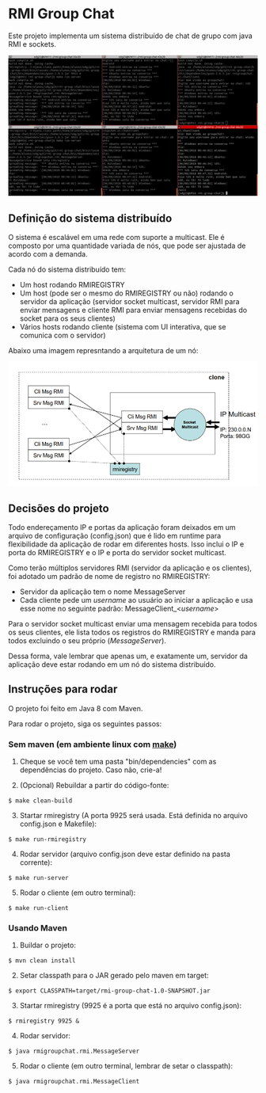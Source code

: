# RMI Group Chat

Este projeto implementa um sistema distribuído de chat de grupo com java RMI e sockets.

![Running application](imgs/running.png)

## Definição do sistema distribuído

O sistema é escalável em uma rede com suporte a multicast. Ele é composto por uma quantidade variada de nós, que pode ser ajustada de acordo com a demanda.

Cada nó do sistema distribuído tem:
* Um host rodando RMIREGISTRY
* Um host (pode ser o mesmo do RMIREGISTRY ou não) rodando o servidor da aplicação (servidor socket multicast, servidor RMI para enviar mensagens e cliente RMI para enviar mensagens recebidas do socket para os seus clientes)
* Vários hosts rodando cliente (sistema com UI interativa, que se comunica com o servidor)

Abaixo uma imagem represntando a arquitetura de um nó:

![Architecture](imgs/architecture.png)

## Decisões do projeto

Todo endereçamento IP e portas da aplicação foram deixados em um arquivo de configuração (config.json) que é lido em runtime para flexibilidade da aplicação de rodar em diferentes hosts. Isso inclui o IP e porta do RMIREGISTRY e o IP e porta do servidor socket multicast.

Como terão múltiplos servidores RMI (servidor da aplicação e os clientes), foi adotado um padrão de nome de registro no RMIREGISTRY:
* Servidor da aplicação tem o nome MessageServer
* Cada cliente pede um _username_ ao usuário ao iniciar a aplicação e usa esse nome no seguinte padrão: MessageClient_\<_username_\>

Para o servidor socket multicast enviar uma mensagem recebida para todos os seus clientes, ele lista todos os registros do RMIREGISTRY e manda para todos excluindo o seu próprio (_MessageServer_).

Dessa forma, vale lembrar que apenas um, e exatamente um, servidor da aplicação deve estar rodando em um nó do sistema distribuído.

## Instruções para rodar

O projeto foi feito em Java 8 com Maven.

Para rodar o projeto, siga os seguintes passos:

### Sem maven (em ambiente linux com [make](https://linux.die.net/man/1/make))

1. Cheque se você tem uma pasta "bin/dependencies" com as dependências do projeto. Caso não, crie-a!

2. (Opcional) Rebuildar a partir do código-fonte:
```
$ make clean-build
```

3. Startar rmiregistry (A porta 9925 será usada. Está definida no arquivo config.json e Makefile):
```
$ make run-rmiregistry
```

4. Rodar servidor (arquivo config.json deve estar definido na pasta corrente):
```
$ make run-server
```

5. Rodar o cliente (em outro terminal):
```
$ make run-client
```

### Usando Maven

1. Buildar o projeto:
```
$ mvn clean install
```

2. Setar classpath para o JAR gerado pelo maven em target:
```
$ export CLASSPATH=target/rmi-group-chat-1.0-SNAPSHOT.jar
```

3. Startar rmiregistry (9925 é a porta que está no arquivo config.json):
```
$ rmiregistry 9925 &
```

4. Rodar servidor:
```
$ java rmigroupchat.rmi.MessageServer
```

5. Rodar o cliente (em outro terminal, lembrar de setar o classpath):
```
$ java rmigroupchat.rmi.MessageClient
```
